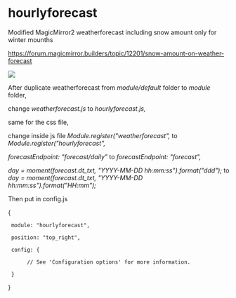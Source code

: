 # hourlyforecast

Modified MagicMirror2 weatherforecast including snow amount only for winter mounths

https://forum.magicmirror.builders/topic/12201/snow-amount-on-weather-forecast

<img src=https://github.com/hangorazvan/hourlyforecast/blob/master/preview.png>

After duplicate weatherforecast from <i>module/default</i> folder to <i>module</i> folder, 

change <i>weatherforecast.js</i> to <i>hourlyforecast.js,</i>

same for the css file, 

change inside js file <i>Module.register("weatherforecast",</i> to <i>Module.register("hourlyforecast",</i>

<i>forecastEndpoint: "forecast/daily"</i> to <i>forecastEndpoint: "forecast",</i>

<i>day = moment(forecast.dt_txt, "YYYY-MM-DD hh:mm:ss").format("ddd");</i> to <i>day = moment(forecast.dt_txt, "YYYY-MM-DD hh:mm:ss").format("HH:mm");</i>

Then put in config.js

{

     module: "hourlyforecast",

     position: "top_right",

     config: {

          // See 'Configuration options' for more information.

     }
     
}
